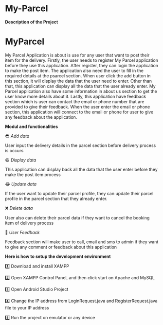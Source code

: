 # My-Parcel


**Description of the Project**

   # MyParcel


My Parcel Application is about is use for any user that want to post their item for the delivery. Firstly, the user needs to register My Parcel application before they use this application. After register, they can login the application to make the post item. The application also need the user to fill in the required details at the psarcel section. When user click the add button in this section, it will display the data that the user need to enter. Other than that, this application can display all the data that the user already enter. My Parcel application also have some information in about us section to get the user know more details about it. Lastly, this application have feedback section which is user can contact the email or phone number that are provided to give their feedback. When the user enter the email or phone section, this application will connect to the email or phone for user to give any feedback about the application. 


**Modul and functionalities**

:sunglasses: *Add data*

User input the delivery details in the parcel section before delivery process is occurs
 
:satisfied: *Display data*

This application can display back all the data that the user enter before they make the post item process 

:joy: *Update data*

If the user want to update their parcel profile, they can update their parcel profile in the parcel section that they already enter.


:x: *Delete data*

User also can delete their parcel data if they want to cancel the booking item of delivery process

:speech_balloon: *User Feedback*

Feedback section will make user to call, email and sms to admin if they want to give any comment or feedback about this application


**Here is how to setup the development environment**
		
:one: Download and install XAMPP							

:two: Open XAMPP Control Panel, and then click start on Apache and MySQL	

:three: Open Android Studio Project				

:four: Change the IP address from LoginRequest.java and RegisterRequest.java file to your IP address

:five: Run the project on emulator or any device	



